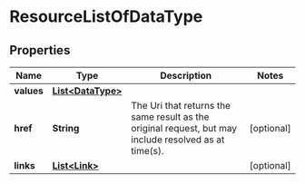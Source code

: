 

# ResourceListOfDataType

## Properties

Name | Type | Description | Notes
------------ | ------------- | ------------- | -------------
**values** | [**List&lt;DataType&gt;**](DataType.md) |  | 
**href** | **String** | The Uri that returns the same result as the original request,  but may include resolved as at time(s). |  [optional]
**links** | [**List&lt;Link&gt;**](Link.md) |  |  [optional]




